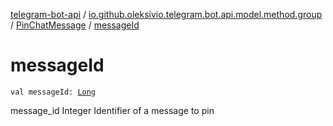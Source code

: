 [telegram-bot-api](../../index.md) / [io.github.oleksivio.telegram.bot.api.model.method.group](../index.md) / [PinChatMessage](index.md) / [messageId](./message-id.md)

# messageId

`val messageId: `[`Long`](https://kotlinlang.org/api/latest/jvm/stdlib/kotlin/-long/index.html)

message_id Integer Identifier of a message to pin

